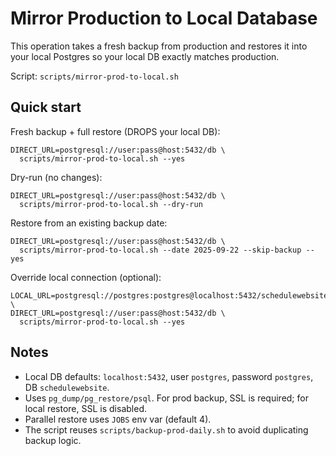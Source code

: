 # Mirror Production to Local Database

This operation takes a fresh backup from production and restores it into your local Postgres so your local DB exactly matches production.

Script: `scripts/mirror-prod-to-local.sh`

## Quick start

Fresh backup + full restore (DROPS your local DB):

```
DIRECT_URL=postgresql://user:pass@host:5432/db \
  scripts/mirror-prod-to-local.sh --yes
```

Dry-run (no changes):

```
DIRECT_URL=postgresql://user:pass@host:5432/db \
  scripts/mirror-prod-to-local.sh --dry-run
```

Restore from an existing backup date:

```
DIRECT_URL=postgresql://user:pass@host:5432/db \
  scripts/mirror-prod-to-local.sh --date 2025-09-22 --skip-backup --yes
```

Override local connection (optional):

```
LOCAL_URL=postgresql://postgres:postgres@localhost:5432/schedulewebsite \
DIRECT_URL=postgresql://user:pass@host:5432/db \
  scripts/mirror-prod-to-local.sh --yes
```

## Notes

- Local DB defaults: `localhost:5432`, user `postgres`, password `postgres`, DB `schedulewebsite`.
- Uses `pg_dump/pg_restore/psql`. For prod backup, SSL is required; for local restore, SSL is disabled.
- Parallel restore uses `JOBS` env var (default 4).
- The script reuses `scripts/backup-prod-daily.sh` to avoid duplicating backup logic.
